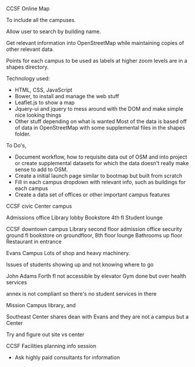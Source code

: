 CCSF Online Map

To include all the campuses.

Allow user to search by building name.

Get relevant information into OpenStreetMap while maintaining copies of other
relevant data.

Points for each campus to be used as labels at higher zoom levels are in a
shapes directory.



Technology used:
- HTML, CSS, JavaScript
- Bower, to install and manage the web stuff
- Leaflet.js to show a map
- Jquery-ui and jquery to mess around with the DOM and make simple nice looking
  things
- Other stuff depending on what is wanted
  Most of the data is based off of data in OpenStreetMap with some supplemental files in the shapes folder.



To Do's,
- Document workflow, how to requisite data out of OSM and into project or create
  supplemental datasets for which the data doesn't really make sense to add to
  OSM.
- Create a initial launch page similar to bootmap but built from scratch
- Fill in each campus dropdown with relevant info, such as buildings for each
  campus
- Create a data set of offices or other important campus features



CCSF civic Center campus

Admissions office
Library lobby
Bookstore 4th fl
Student lounge


CCSF downtown campus
 Library second floor
 admission office security ground fl
 bookstore on groundfloor,
 8th floor lounge
 Bathrooms up floor
 Restaurant in entrance

Evans Campus
  Lots of shop and heavy machinery.

  Issues of students showing up and not knowing where to go

John Adams
  Forth fl not accessible by elevator
  Gym done but over health services

  annex is not compliant so there's no student services in there


Mission Campus
  library, and

Southeast Center
  shares dean with Evans and they are not a campus but a Center


Try and figure out site vs center





CCSF Facilities planning info session
  - Ask highly paid consultants for information
